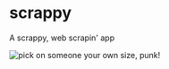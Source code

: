 # scrappy
A scrappy, web scrapin' app

![pick on someone your own size, punk!](https://pbs.twimg.com/profile_images/704316389050417154/4q7pSdQB_400x400.jpg)
